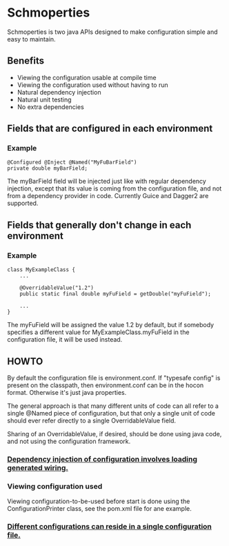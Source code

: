 # Schmoperties
Schmoperties is two java APIs designed to make configuration simple and easy to maintain.

## Benefits
* Viewing the configuration usable at compile time
* Viewing the configuration used without having to run
* Natural dependency injection
* Natural unit testing
* No extra dependencies

## Fields that are configured in each environment
### Example
	@Configured @Inject @Named("MyFuBarField")
	private double myBarField;

The myBarField field will be injected just like with regular dependency injection,
except that its value is coming from the configuration file,
and not from a dependency provider in code. Currently Guice and Dagger2 are supported.

## Fields that generally don't change in each environment
### Example
	class MyExampleClass {
		...
	
		@OverridableValue("1.2")
		public static final double myFuField = getDouble("myFuField");
	
		...
	}

The myFuField will be assigned the value 1.2 by default,
but if somebody specifies a different value for MyExampleClass.myFuField in the configuration file,
it will be used instead.

## HOWTO

By default the configuration file is environment.conf. If "typesafe config" is present on the classpath,
then environment.conf can be in the hocon format. Otherwise it's just java properties.

The general approach is that many different units of code can all refer to a single @Named piece of configuration,
but that only a single unit of code should ever refer directly to a single OverridableValue field.

Sharing of an OverridableValue, if desired, should be done using java code, and not using the configuration framework.

### [Dependency injection of configuration involves loading generated wiring.](doc/DependencyInjection.md)

### Viewing configuration used

Viewing configuration-to-be-used before start is done using the ConfigurationPrinter class,
see the pom.xml file for ane example.

### [Different configurations can reside in a single configuration file.](doc/Multiple.md)


